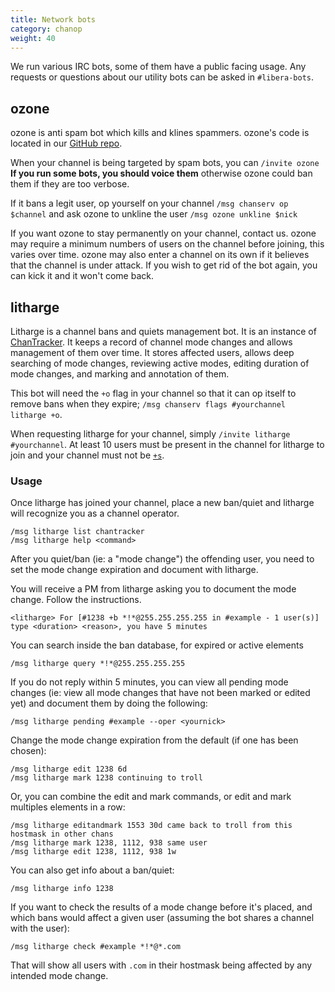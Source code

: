 ```yaml
---
title: Network bots
category: chanop
weight: 40
---
```


We run various IRC bots, some of them have a public facing usage. Any requests
or questions about our utility bots can be asked in `#libera-bots`.

## ozone

ozone is anti spam bot which kills and klines spammers.
ozone's code is located in our
[GitHub repo](https://github.com/Libera-Chat/ozone).

When your channel is being targeted by spam bots, you can `/invite ozone`
**If you run some bots, you should voice them** otherwise ozone could ban them
if they are too verbose.

If it bans a legit user, op yourself on your channel
`/msg chanserv op $channel` and ask ozone to unkline the user
`/msg ozone unkline $nick`

If you want ozone to stay permanently on your channel, contact us.
ozone may require a minimum numbers of users on the channel before joining,
this varies over time. ozone may also enter a channel on its own if it
believes that the channel is under attack. If you wish to get rid of the bot
again, you can kick it and it won't come back.

## litharge

Litharge is a channel bans and quiets management bot. It is an instance of
[ChanTracker](https://github.com/ncoevoet/ChanTracker). It keeps a record of
channel mode changes and allows management of them over time. It stores
affected users, allows deep searching of mode changes, reviewing active modes,
editing duration of mode changes, and marking and annotation of them.

This bot will need the `+o` flag in your channel so that it can op itself to
remove bans when they expire; `/msg chanserv flags #yourchannel litharge +o`.

When requesting litharge for your channel, simply `/invite litharge #yourchannel`.
At least 10 users must be present in the channel for litharge to join and
your channel must not be [`+s`](/guides/channelmodes).

### Usage

Once litharge has joined your channel, place a new ban/quiet and
litharge will recognize you as a channel operator.

```irc
/msg litharge list chantracker
/msg litharge help <command>
```

After you quiet/ban (ie: a "mode change") the offending user, you need to
set the mode change expiration and document with litharge.

You will receive a PM from litharge asking you to document the mode change.
Follow the instructions.

```irc
<litharge> For [#1238 +b *!*@255.255.255.255 in #example - 1 user(s)] type <duration> <reason>, you have 5 minutes
```

You can search inside the ban database, for expired or active elements

```irc
/msg litharge query *!*@255.255.255.255
```

If you do not reply within 5 minutes, you can view all pending mode changes
(ie: view all mode changes that have not been marked or edited yet) and
document them by doing the following:

```irc
/msg litharge pending #example --oper <yournick>
```

Change the mode change expiration from the default (if one has been chosen):

```irc
/msg litharge edit 1238 6d
/msg litharge mark 1238 continuing to troll
```

Or, you can combine the edit and mark commands, or edit and mark multiples
elements in a row:

```irc
/msg litharge editandmark 1553 30d came back to troll from this hostmask in other chans
/msg litharge mark 1238, 1112, 938 same user
/msg litharge edit 1238, 1112, 938 1w
```

You can also get info about a ban/quiet:

```irc
/msg litharge info 1238
```

If you want to check the results of a mode change before it's placed, and
which bans would affect a given user (assuming the bot shares a channel
with the user):

```irc
/msg litharge check #example *!*@*.com
```

That will show all users with `.com` in their hostmask being affected by any
intended mode change.

